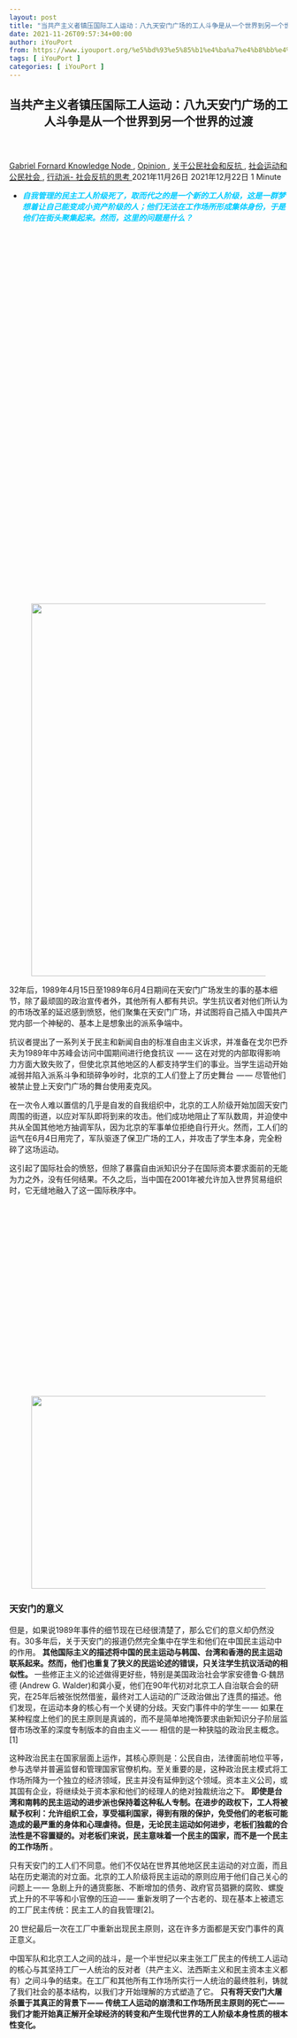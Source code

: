 ```yaml
---
layout: post
title: "当共产主义者镇压国际工人运动：八九天安门广场的工人斗争是从一个世界到另一个世界的过渡 - iYouPort"
date: 2021-11-26T09:57:34+00:00
author: iYouPort
from: https://www.iyouport.org/%e5%bd%93%e5%85%b1%e4%ba%a7%e4%b8%bb%e4%b9%89%e8%80%85%e9%95%87%e5%8e%8b%e5%9b%bd%e9%99%85%e5%b7%a5%e4%ba%ba%e8%bf%90%e5%8a%a8%ef%bc%9a%e5%85%ab%e4%b9%9d%e5%a4%a9%e5%ae%89%e9%97%a8%e5%b9%bf%e5%9c%ba/
tags: [ iYouPort ]
categories: [ iYouPort ]
---
```


<article class="post-17417 post type-post status-publish format-standard has-post-thumbnail hentry category-knowledge-node category-opinion category-45 category-32 category-33 tag-labor-movement tag-protest tag-resistance tag-tiananmen" id="post-17417">
 <header class="entry-header">
  <h1 class="entry-title">
   当共产主义者镇压国际工人运动：八九天安门广场的工人斗争是从一个世界到另一个世界的过渡
  </h1>
 </header>
 <div class="entry-meta">
  <span class="byline">
   <a href="https://www.iyouport.org/author/gabrielfornard/" rel="author" title="文章作者 Gabriel Fornard">
    Gabriel Fornard
   </a>
  </span>
  <span class="cat-links">
   <a href="https://www.iyouport.org/category/knowledge-node/" rel="category tag">
    Knowledge Node
   </a>
   ,
   <a href="https://www.iyouport.org/category/opinion/" rel="category tag">
    Opinion
   </a>
   ,
   <a href="https://www.iyouport.org/category/%e5%85%b3%e4%ba%8e%e5%85%ac%e6%b0%91%e7%a4%be%e4%bc%9a%e5%92%8c%e5%8f%8d%e6%8a%97/" rel="category tag">
    关于公民社会和反抗
   </a>
   ,
   <a href="https://www.iyouport.org/category/%e7%a4%be%e4%bc%9a%e8%bf%90%e5%8a%a8%e5%92%8c%e5%85%ac%e6%b0%91%e7%a4%be%e4%bc%9a/" rel="category tag">
    社会运动和公民社会
   </a>
   ,
   <a href="https://www.iyouport.org/category/%e8%a1%8c%e5%8a%a8%e6%b4%be-%e7%a4%be%e4%bc%9a%e5%8f%8d%e6%8a%97%e7%9a%84%e6%80%9d%e8%80%83/" rel="category tag">
    行动派- 社会反抗的思考
   </a>
  </span>
  <span class="published-on">
   <time class="entry-date published" datetime="2021-11-26T17:57:34+08:00">
    2021年11月26日
   </time>
   <time class="updated" datetime="2021-12-22T18:03:17+08:00">
    2021年12月22日
   </time>
  </span>
  <span class="word-count">
   1 Minute
  </span>
 </div>
 <div class="entry-content">
  <ul>
   <li>
    <span style="color: #00ccff;">
     <em>
      <strong>
       自我管理的民主工人阶级死了，取而代之的是一个新的工人阶级，这是一群梦想着让自己能变成小资产阶级的人；他们无法在工作场所形成集体身份，于是他们在街头聚集起来。然而，这里的问题是什么？
      </strong>
     </em>
    </span>
   </li>
  </ul>
  <div class="captioned-image-container">
   <figure>
    <a class="image-link image2 image2-673-728" href="https://i0.wp.com/cdn.substack.com/image/fetch/f_auto,q_auto:good,fl_progressive:steep/https%3A%2F%2Fbucketeer-e05bbc84-baa3-437e-9518-adb32be77984.s3.amazonaws.com%2Fpublic%2Fimages%2Ff8fe7663-536e-4864-af2b-66342abd14e5_1067x673.png?ssl=1" rel="nofollow noopener" target="_blank">
     <img alt="" class="sizing-default aligncenter jetpack-lazy-image" data-attrs='{"src":"https://bucketeer-e05bbc84-baa3-437e-9518-adb32be77984.s3.amazonaws.com/public/images/f8fe7663-536e-4864-af2b-66342abd14e5_1067x673.png","fullscreen":null,"height":673,"width":1067,"resizeWidth":null,"bytes":null,"alt":null,"title":null,"type":null,"href":null}' data-lazy-src="https://i0.wp.com/cdn.substack.com/image/fetch/w_1100,c_limit,f_auto,q_auto:good,fl_progressive:steep/https%3A%2F%2Fbucketeer-e05bbc84-baa3-437e-9518-adb32be77984.s3.amazonaws.com%2Fpublic%2Fimages%2Ff8fe7663-536e-4864-af2b-66342abd14e5_1067x673.png?resize=728%2C673&amp;is-pending-load=1#038;ssl=1" data-recalc-dims="1" height="673" src="https://i0.wp.com/cdn.substack.com/image/fetch/w_1100,c_limit,f_auto,q_auto:good,fl_progressive:steep/https%3A%2F%2Fbucketeer-e05bbc84-baa3-437e-9518-adb32be77984.s3.amazonaws.com%2Fpublic%2Fimages%2Ff8fe7663-536e-4864-af2b-66342abd14e5_1067x673.png?resize=728%2C673&amp;ssl=1" srcset="data:image/gif;base64,R0lGODlhAQABAIAAAAAAAP///yH5BAEAAAAALAAAAAABAAEAAAIBRAA7" width="728"/>
     <noscript>
      <img alt="" class="sizing-default aligncenter" data-attrs='{"src":"https://bucketeer-e05bbc84-baa3-437e-9518-adb32be77984.s3.amazonaws.com/public/images/f8fe7663-536e-4864-af2b-66342abd14e5_1067x673.png","fullscreen":null,"height":673,"width":1067,"resizeWidth":null,"bytes":null,"alt":null,"title":null,"type":null,"href":null}' data-recalc-dims="1" height="673" src="https://i0.wp.com/cdn.substack.com/image/fetch/w_1100,c_limit,f_auto,q_auto:good,fl_progressive:steep/https%3A%2F%2Fbucketeer-e05bbc84-baa3-437e-9518-adb32be77984.s3.amazonaws.com%2Fpublic%2Fimages%2Ff8fe7663-536e-4864-af2b-66342abd14e5_1067x673.png?resize=728%2C673&amp;ssl=1" width="728"/>
     </noscript>
    </a>
   </figure>
  </div>
  <p>
   32年后，1989年4月15日至1989年6月4日期间在天安门广场发生的事的基本细节，除了最顽固的政治宣传者外，其他所有人都有共识。学生抗议者对他们所认为的市场改革的延迟感到愤怒，他们聚集在天安门广场，并试图将自己插入中国共产党内部一个神秘的、基本上是想象出的派系争端中。
  </p>
  <p>
   抗议者提出了一系列关于民主和新闻自由的标准自由主义诉求，并准备在戈尔巴乔夫为1989年中苏峰会访问中国期间进行绝食抗议  — — 这在对党的内部取得影响力方面大致失败了，但使北京其他地区的人都支持学生们的事业。当学生运动开始减弱并陷入派系斗争和琐碎争吵时，北京的工人们登上了历史舞台  — — 尽管他们被禁止登上天安门广场的舞台使用麦克风。
  </p>
  <p>
   在一次令人难以置信的几乎是自发的自我组织中，北京的工人阶级开始加固天安门周围的街道，以应对军队即将到来的攻击。他们成功地阻止了军队数周，并迫使中共从全国其他地方抽调军队，因为北京的军事单位拒绝自行开火。然而，工人们的运气在6月4日用完了，军队驱逐了保卫广场的工人，并攻击了学生本身，完全粉碎了这场运动。
  </p>
  <p>
   这引起了国际社会的愤怒，但除了暴露自由派知识分子在国际资本要求面前的无能为力之外，没有任何结果。不久之后，当中国在2001年被允许加入世界贸易组织时，它无缝地融入了这一国际秩序中。
  </p>
  <div class="captioned-image-container">
   <figure>
    <a class="image-link image2 image2-348-728" href="https://i1.wp.com/cdn.substack.com/image/fetch/f_auto,q_auto:good,fl_progressive:steep/https%3A%2F%2Fbucketeer-e05bbc84-baa3-437e-9518-adb32be77984.s3.amazonaws.com%2Fpublic%2Fimages%2Fd95212d6-ca98-4949-83cb-8f1f178dfddb_1067x348.png?ssl=1" rel="nofollow noopener" target="_blank">
     <img alt="" class="sizing-default aligncenter jetpack-lazy-image" data-attrs='{"src":"https://bucketeer-e05bbc84-baa3-437e-9518-adb32be77984.s3.amazonaws.com/public/images/d95212d6-ca98-4949-83cb-8f1f178dfddb_1067x348.png","fullscreen":null,"height":348,"width":1067,"resizeWidth":null,"bytes":null,"alt":null,"title":null,"type":null,"href":null}' data-lazy-src="https://i2.wp.com/cdn.substack.com/image/fetch/w_1100,c_limit,f_auto,q_auto:good,fl_progressive:steep/https%3A%2F%2Fbucketeer-e05bbc84-baa3-437e-9518-adb32be77984.s3.amazonaws.com%2Fpublic%2Fimages%2Fd95212d6-ca98-4949-83cb-8f1f178dfddb_1067x348.png?resize=728%2C348&amp;is-pending-load=1#038;ssl=1" data-recalc-dims="1" height="348" src="https://i2.wp.com/cdn.substack.com/image/fetch/w_1100,c_limit,f_auto,q_auto:good,fl_progressive:steep/https%3A%2F%2Fbucketeer-e05bbc84-baa3-437e-9518-adb32be77984.s3.amazonaws.com%2Fpublic%2Fimages%2Fd95212d6-ca98-4949-83cb-8f1f178dfddb_1067x348.png?resize=728%2C348&amp;ssl=1" srcset="data:image/gif;base64,R0lGODlhAQABAIAAAAAAAP///yH5BAEAAAAALAAAAAABAAEAAAIBRAA7" width="728"/>
     <noscript>
      <img alt="" class="sizing-default aligncenter" data-attrs='{"src":"https://bucketeer-e05bbc84-baa3-437e-9518-adb32be77984.s3.amazonaws.com/public/images/d95212d6-ca98-4949-83cb-8f1f178dfddb_1067x348.png","fullscreen":null,"height":348,"width":1067,"resizeWidth":null,"bytes":null,"alt":null,"title":null,"type":null,"href":null}' data-recalc-dims="1" height="348" src="https://i2.wp.com/cdn.substack.com/image/fetch/w_1100,c_limit,f_auto,q_auto:good,fl_progressive:steep/https%3A%2F%2Fbucketeer-e05bbc84-baa3-437e-9518-adb32be77984.s3.amazonaws.com%2Fpublic%2Fimages%2Fd95212d6-ca98-4949-83cb-8f1f178dfddb_1067x348.png?resize=728%2C348&amp;ssl=1" width="728"/>
     </noscript>
    </a>
   </figure>
  </div>
  <h3>
   <strong>
    天安门的意义
   </strong>
  </h3>
  <p>
   但是，如果说1989年事件的细节现在已经很清楚了，那么它们的意义却仍然没有。30多年后，关于天安门的报道仍然完全集中在学生和他们在中国民主运动中的作用。
   <strong>
    其他国际主义的描述将中国的民主运动与韩国、台湾和香港的民主运动联系起来。然而，他们也重复了狭义的民运论述的错误，只关注学生抗议活动的相似性。
   </strong>
   一些修正主义的论述做得更好些，特别是美国政治社会学家安德鲁·G·魏昂德 (Andrew G. Walder)和龚小夏，他们在90年代初对北京工人自治联合会的研究，在25年后被张悦然借鉴，最终对工人运动的广泛政治做出了连贯的描述。他们发现，在运动本身的核心有一个关键的分歧。天安门事件中的学生 — — 如果在某种程度上他们的民主原则是真诚的，而不是简单地掩饰要求由新知识分子阶层监督市场改革的深度专制版本的自由主义 — — 相信的是一种狭隘的政治民主概念。[1]
  </p>
  <p>
   这种政治民主在国家层面上运作，其核心原则是：公民自由，法律面前地位平等，参与选举并普遍监督和管理国家官僚机构。至关重要的是，这种政治民主模式将工作场所降为一个独立的经济领域，民主并没有延伸到这个领域。资本主义公司，或其国有企业，将继续处于资本家和他们的经理人的绝对独裁统治之下。
   <strong>
    即使是台湾和南韩的民主运动的进步派也保持着这种私人专制。在进步的政权下，工人将被赋予权利：允许组织工会，享受福利国家，得到有限的保护，免受他们的老板可能造成的最严重的身体和心理虐待。但是，无论民主运动如何进步，老板们独裁的合法性是不容置疑的。对老板们来说，民主意味着一个民主的国家，而不是一个民主的工作场所
   </strong>
   。
  </p>
  <p>
   只有天安门的工人们不同意。他们不仅站在世界其他地区民主运动的对立面，而且站在历史潮流的对立面。北京的工人阶级将民主运动的原则应用于他们自己关心的问题上 — — 急剧上升的通货膨胀、不断增加的债务、政府官员猖獗的腐败、螺旋式上升的不平等和小官僚的压迫 — — 重新发明了一个古老的、现在基本上被遗忘的工厂民主传统：民主工人的自我管理[2]。
  </p>
  <p>
   20 世纪最后一次在工厂中重新出现民主原则，这在许多方面都是天安门事件的真正意义。
  </p>
  <p>
   中国军队和北京工人之间的战斗，是一个半世纪以来主张工厂民主的传统工人运动的核心与其坚持工厂一人统治的反对者（共产主义、法西斯主义和民主资本主义都有）之间斗争的结束。在工厂和其他所有工作场所实行一人统治的最终胜利，铸就了我们社会的基本结构，以我们才开始理解的方式塑造了它。
   <strong>
    只有将天安门大屠杀置于其真正的背景下 — — 传统工人运动的崩溃和工作场所民主原则的死亡 — — 我们才能开始真正解开全球经济的转变和产生现代世界的工人阶级本身性质的根本性变化。
   </strong>
  </p>
  <div class="captioned-image-container">
   <figure>
    <a class="image-link image2 image2-500-728" href="https://i1.wp.com/cdn.substack.com/image/fetch/f_auto,q_auto:good,fl_progressive:steep/https%3A%2F%2Fbucketeer-e05bbc84-baa3-437e-9518-adb32be77984.s3.amazonaws.com%2Fpublic%2Fimages%2F7bd9d484-e957-4bd7-af94-b3bb85a1a4be_800x500.jpeg?ssl=1" rel="nofollow noopener" target="_blank">
     <img alt="" class="sizing-default aligncenter jetpack-lazy-image" data-attrs='{"src":"https://bucketeer-e05bbc84-baa3-437e-9518-adb32be77984.s3.amazonaws.com/public/images/7bd9d484-e957-4bd7-af94-b3bb85a1a4be_800x500.jpeg","fullscreen":null,"height":500,"width":800,"resizeWidth":null,"bytes":null,"alt":null,"title":null,"type":null,"href":null}' data-lazy-src="https://i0.wp.com/cdn.substack.com/image/fetch/w_1100,c_limit,f_auto,q_auto:good,fl_progressive:steep/https%3A%2F%2Fbucketeer-e05bbc84-baa3-437e-9518-adb32be77984.s3.amazonaws.com%2Fpublic%2Fimages%2F7bd9d484-e957-4bd7-af94-b3bb85a1a4be_800x500.jpeg?resize=728%2C500&amp;is-pending-load=1#038;ssl=1" data-recalc-dims="1" height="500" src="https://i0.wp.com/cdn.substack.com/image/fetch/w_1100,c_limit,f_auto,q_auto:good,fl_progressive:steep/https%3A%2F%2Fbucketeer-e05bbc84-baa3-437e-9518-adb32be77984.s3.amazonaws.com%2Fpublic%2Fimages%2F7bd9d484-e957-4bd7-af94-b3bb85a1a4be_800x500.jpeg?resize=728%2C500&amp;ssl=1" srcset="data:image/gif;base64,R0lGODlhAQABAIAAAAAAAP///yH5BAEAAAAALAAAAAABAAEAAAIBRAA7" width="728"/>
     <noscript>
      <img alt="" class="sizing-default aligncenter" data-attrs='{"src":"https://bucketeer-e05bbc84-baa3-437e-9518-adb32be77984.s3.amazonaws.com/public/images/7bd9d484-e957-4bd7-af94-b3bb85a1a4be_800x500.jpeg","fullscreen":null,"height":500,"width":800,"resizeWidth":null,"bytes":null,"alt":null,"title":null,"type":null,"href":null}' data-recalc-dims="1" height="500" src="https://i0.wp.com/cdn.substack.com/image/fetch/w_1100,c_limit,f_auto,q_auto:good,fl_progressive:steep/https%3A%2F%2Fbucketeer-e05bbc84-baa3-437e-9518-adb32be77984.s3.amazonaws.com%2Fpublic%2Fimages%2F7bd9d484-e957-4bd7-af94-b3bb85a1a4be_800x500.jpeg?resize=728%2C500&amp;ssl=1" width="728"/>
     </noscript>
    </a>
   </figure>
  </div>
  <h3>
   <strong>
    工厂里的民主
   </strong>
  </h3>
  <p>
   在最早的时候，古典的工人运动是坚决的民主。在19世纪40年代，它为议会民主与欧洲的君主制进行斗争，最终在1848年席卷欧洲大陆的革命浪潮中达到高潮。在革命被击败的同时，自由主义者和社会主义者的联盟之间也开始出现裂痕，这些人在几个月前还曾在街头一起为民主的局限性这一熟悉的问题而斗争。
   <strong>
    在1848年的法国革命中，就像1989年的中国革命一样，自由主义的民主力量想把民主的范围缩小到政治领域，而工人则想把它扩大到对生产本身的控制问题
   </strong>
   。在工人运动内部出现了进一步的分裂，即 工人对生产资料的控制究竟意味着什么。对于最激进的派别来说，对生产资料的控制意味着工人将通过工人自由协会、直接民主工会（后来被称为工团主义的立场）或工人委员会直接控制生产过程。
  </p>
  <p>
   但更多的保守派开始迷恋国家的官僚技术。他们羡慕地看着19世纪60年代和70年代的工业化大国从事越来越精细的
   <a href="https://endnotes.org.uk/issues/4/en/endnotes-the-infrastructure-of-the-modern-world" rel="">
    规划计划
   </a>
   ：首先是道路、运河和铁路，然后是整个城市，以及由电线、煤气管道和管道系统组成的复杂网格，并开始相信，集中的国家规划  — — 而不是工人的民主协会  — — 可以带来长期追求的社会主义合作联邦。
  </p>
  <p>
   这些派别几乎包括了整个社会民主主义左翼：从爱德华·伯恩斯坦这样的修正主义者，他完全放弃了革命，支持从内部改革资本主义和国家，到卡尔·考茨基，这位强硬的正统马克思主义者将成为伯恩斯坦在争夺强大的德国左派控制权的斗争中的劲敌[3]。正如大卫·格雷伯所指出的，列宁对德国的邮政服务如此痴迷，以至于他在其著名的《国家与革命》一书中加入了这段关于未来社会主义国家的话，在1917年二月革命和十月革命之间写下的：
  </p>
  <p>
   <em>
    上世纪七十年代一位机智的德国社会民主党人称邮政服务是社会主义经济体系的一个例子。这是非常正确的。目前，邮政部门是按照国家资本主义垄断的方式组织的企业。帝国主义正逐渐把所有的托拉斯变成类似的组织 …… 按照邮政部门的方针组织整个国民经济，使技术人员、工头、簿记员以及所有官员的工资不高于 “工人的工资”，所有这些都在武装的无产阶级的控制和领导之下，这就是我们的直接目标。[4]
   </em>
  </p>
  <p>
   因此，列宁理想化的社会主义形式将是一个完全的国家官僚机构，负责规划整个经济，这种模式使他成为工人运动中寻求工厂民主的派别的最大敌人之一。
  </p>
  <div class="captioned-image-container">
   <figure>
    <a class="image-link image2 image2-492-728" href="https://i2.wp.com/cdn.substack.com/image/fetch/f_auto,q_auto:good,fl_progressive:steep/https%3A%2F%2Fbucketeer-e05bbc84-baa3-437e-9518-adb32be77984.s3.amazonaws.com%2Fpublic%2Fimages%2F7f166b5d-5268-4e72-a7f6-74d3bc107ad0_1024x492.jpeg?ssl=1" rel="nofollow noopener" target="_blank">
     <img alt="" class="sizing-default aligncenter jetpack-lazy-image" data-attrs='{"src":"https://bucketeer-e05bbc84-baa3-437e-9518-adb32be77984.s3.amazonaws.com/public/images/7f166b5d-5268-4e72-a7f6-74d3bc107ad0_1024x492.jpeg","fullscreen":null,"height":492,"width":1024,"resizeWidth":null,"bytes":null,"alt":null,"title":null,"type":null,"href":null}' data-lazy-src="https://i1.wp.com/cdn.substack.com/image/fetch/w_1100,c_limit,f_auto,q_auto:good,fl_progressive:steep/https%3A%2F%2Fbucketeer-e05bbc84-baa3-437e-9518-adb32be77984.s3.amazonaws.com%2Fpublic%2Fimages%2F7f166b5d-5268-4e72-a7f6-74d3bc107ad0_1024x492.jpeg?resize=728%2C492&amp;is-pending-load=1#038;ssl=1" data-recalc-dims="1" height="492" src="https://i1.wp.com/cdn.substack.com/image/fetch/w_1100,c_limit,f_auto,q_auto:good,fl_progressive:steep/https%3A%2F%2Fbucketeer-e05bbc84-baa3-437e-9518-adb32be77984.s3.amazonaws.com%2Fpublic%2Fimages%2F7f166b5d-5268-4e72-a7f6-74d3bc107ad0_1024x492.jpeg?resize=728%2C492&amp;ssl=1" srcset="data:image/gif;base64,R0lGODlhAQABAIAAAAAAAP///yH5BAEAAAAALAAAAAABAAEAAAIBRAA7" width="728"/>
     <noscript>
      <img alt="" class="sizing-default aligncenter" data-attrs='{"src":"https://bucketeer-e05bbc84-baa3-437e-9518-adb32be77984.s3.amazonaws.com/public/images/7f166b5d-5268-4e72-a7f6-74d3bc107ad0_1024x492.jpeg","fullscreen":null,"height":492,"width":1024,"resizeWidth":null,"bytes":null,"alt":null,"title":null,"type":null,"href":null}' data-recalc-dims="1" height="492" src="https://i1.wp.com/cdn.substack.com/image/fetch/w_1100,c_limit,f_auto,q_auto:good,fl_progressive:steep/https%3A%2F%2Fbucketeer-e05bbc84-baa3-437e-9518-adb32be77984.s3.amazonaws.com%2Fpublic%2Fimages%2F7f166b5d-5268-4e72-a7f6-74d3bc107ad0_1024x492.jpeg?resize=728%2C492&amp;ssl=1" width="728"/>
     </noscript>
    </a>
   </figure>
  </div>
  <p>
   工人运动中的官僚主义和民主之间的斗争反映了工人运动和资本主义国家之间的斗争。到19世纪80年代，工人运动已经在德国和意大利等国创造了名副其实的 “国中之国”。这些 “国家” 是庞大的工人机构网络，从 “免费学校、工人协会、友好协会、图书馆、[和]剧院” 到工会、合作组织、邻里协会、租户联盟、互助会以及由工人自己民主管理的政党，它们为工人及其家庭提供重要服务，并作为工人希望的新的社会主义社会的基础[5]。奥托·冯·俾斯麦担心这些民主的工人机构会受到欢迎，于是他建立了官僚的、由国家管理的图书馆、剧院和福利服务机构来取代它们，他对一位美国观察员说：“我的想法是贿赂工人阶级，或者我应该说，赢得他们，把国家看作是一个为他们而存在并关心他们福利的社会机构”。[6]
  </p>
  <p>
   <strong>
    随着时间的推移，各种社会主义运动把俾斯麦为阻止他们夺取政权而建立的福利国家与社会主义本身混为一谈，这导致他们复制了俾斯麦方案的官僚主义性质。
   </strong>
   但是，即使左派和右派的新的官僚主义对手巩固了他们在各自运动中的地位，作为工厂中的民主的老的社会主义概念的受欢迎程度仍在继续上升。更重要的是，参与自发起义的工人本能地开始形成民主机构，特别是工人委员会。其中最著名的是1905年和1917年俄国自发革命期间形成的工人委员会。这些委员会被称为苏维埃，最初是在1905年从临时罢工委员会中形成的，后来成为正式的、由各个工厂的代表组成的选举机构，他们致力于协调总罢工。[7]
  </p>
  <blockquote>
   <p>
    <em>
     民主工人运动最惨痛的失败来自于列宁和布尔什维克，而不是来自资本家或社会民主党人。
    </em>
   </p>
  </blockquote>
  <p>
   1905年的革命被沙皇镇压，但在1917年，随着另一场革命的开始，俄国工人阶级再次组成了工人委员会。这一次，委员会将直接控制生产，在各个工厂和行业之间进行协调，并作为工人反击新的革命政府的力量。俄国革命拉开了从意大利到阿根廷的工厂民主力量与新形成的、反民主的社会民主党人和资本家联盟之间的公开战争时期。1917年至1920年期间，德国、波兰、奥地利、乌克兰和爱尔兰都成立了工人委员会，巴西的工团主义工会也举行了起义。最终这些起义都被粉碎了。在意大利，工团主义者和意大利国家之间发生了一些最激烈的冲突
   <strong>
    ，
    <a href="https://www.marxists.org/archive/malatesta/1924/the-occupation-of-the-factories.html" rel="">
     工人对工厂的占领
    </a>
    不是被意大利政府驱逐的，而是被意大利社会主义政党和他们的工会 — — 劳工总联合会所瓦解。
   </strong>
  </p>
  <p>
   工人民主运动最惨痛的失败不是来自资本家或社会民主党人，而是来自列宁和布尔什维克，也就是工人委员会掌权的那个政党。
   <strong>
    列宁在掌权后几天就开始破坏苏维埃。在十月革命后仅几天，他发表的《工人管理法令草案》就明确指出，真正的权力和权威在于新的国家和布尔什维克主导的工会
   </strong>
   。[8] 面对工人委员会出人意料的大规模抵抗，这些法令在实施之前需要进行修改。但在公开宣布支持工人委员会的同时，列宁继续削弱他们的权力，直到1918年他在《苏维埃政府的近期任务》中终于承认了他对工厂民主的真正立场：
  </p>
  <p>
   <em>
    毫无疑问地服从单一的意志，对于以大规模机器工业为基础的劳动过程的成功是绝对必要的……今天，为了社会主义的利益，革命要求群众毫无疑问地服从劳动过程的领导者的单一意志。[10]
   </em>
  </p>
  <p>
   列宁比大多数人更坦率地说明了工厂中的一人统治会带来什么，但如果他说得更直接一点，其结果与任何其他政治制度中的一人统治没有什么区别。布尔什维克在工厂的统治与资本主义、社会民主主义甚至法西斯的统治没有什么不同。
   <strong>
    工厂民主运动现在面临着四个不共戴天的敌人，这四方愿意抛开意识形态上的分歧，以确保工人不会直接管理他们的工作场所 — — 随着20年代结束进入30年代，这一运动似乎已经完全消失了
   </strong>
   。
  </p>
  <ul>
   <li>
    <em>
     如果您错过了《
     <a href="https://iyouport.substack.com/p/e76" rel="">
      没有”革命的政府”这种东西：为什么你不能用国家废除阶级
     </a>
     》
    </em>
   </li>
  </ul>
  <div class="captioned-image-container">
   <figure>
    <p>
     <figure class="wp-caption aligncenter" style="width: 728px">
      <img alt="" class="sizing-default jetpack-lazy-image" data-attrs='{"src":"https://bucketeer-e05bbc84-baa3-437e-9518-adb32be77984.s3.amazonaws.com/public/images/b071abf2-cbbf-4e46-b784-e6312d6c84a2_1067x711.jpeg","fullscreen":null,"height":711,"width":1067,"resizeWidth":null,"bytes":null,"alt":null,"title":null,"type":null,"href":null}' data-lazy-src="https://i0.wp.com/cdn.substack.com/image/fetch/w_1100,c_limit,f_auto,q_auto:good,fl_progressive:steep/https%3A%2F%2Fbucketeer-e05bbc84-baa3-437e-9518-adb32be77984.s3.amazonaws.com%2Fpublic%2Fimages%2Fb071abf2-cbbf-4e46-b784-e6312d6c84a2_1067x711.jpeg?resize=728%2C711&amp;is-pending-load=1#038;ssl=1" data-recalc-dims="1" height="711" src="https://i0.wp.com/cdn.substack.com/image/fetch/w_1100,c_limit,f_auto,q_auto:good,fl_progressive:steep/https%3A%2F%2Fbucketeer-e05bbc84-baa3-437e-9518-adb32be77984.s3.amazonaws.com%2Fpublic%2Fimages%2Fb071abf2-cbbf-4e46-b784-e6312d6c84a2_1067x711.jpeg?resize=728%2C711&amp;ssl=1" srcset="data:image/gif;base64,R0lGODlhAQABAIAAAAAAAP///yH5BAEAAAAALAAAAAABAAEAAAIBRAA7" width="728"/>
      <noscript>
       <img alt="" class="sizing-default" data-attrs='{"src":"https://bucketeer-e05bbc84-baa3-437e-9518-adb32be77984.s3.amazonaws.com/public/images/b071abf2-cbbf-4e46-b784-e6312d6c84a2_1067x711.jpeg","fullscreen":null,"height":711,"width":1067,"resizeWidth":null,"bytes":null,"alt":null,"title":null,"type":null,"href":null}' data-recalc-dims="1" height="711" src="https://i0.wp.com/cdn.substack.com/image/fetch/w_1100,c_limit,f_auto,q_auto:good,fl_progressive:steep/https%3A%2F%2Fbucketeer-e05bbc84-baa3-437e-9518-adb32be77984.s3.amazonaws.com%2Fpublic%2Fimages%2Fb071abf2-cbbf-4e46-b784-e6312d6c84a2_1067x711.jpeg?resize=728%2C711&amp;ssl=1" width="728"/>
      </noscript>
      <figcaption class="wp-caption-text">
       An acampamento (camp) of the Landless Workers’ Movement, Santa Catarina, Brazil
      </figcaption>
     </figure>
    </p>
   </figure>
  </div>
  <h3>
   <strong>
    工人运动的本能
   </strong>
  </h3>
  <p>
   <strong>
    对列宁主义者来说不幸的是，不管他们杀死多少工人，工厂里对民主的要求根本不死。
   </strong>
   100多年来，大规模工厂系统的发展和支持它所需的后勤基础设施  — — 也许最重要的是煤矿和用来运输它们的铁路  — —
   <strong>
    产生了一个特别激进的工人阶级，他们把对工作场所的民主控制视为其解放的基本方面
   </strong>
   。在意识形态上，这表现为一套关于工人阶级和阶级社会性质的连锁信念，所有这些对于工人委员会的本能形成在革命危机时刻表现出来都是必要的。在第二次和第三次工业革命的快速技术扩张中，工人开始将自己视为新世界的创造者。这就产生了推动古典工人运动的第二个信念：新世界的生产者也应该是它的继承者。
   <strong>
    因此，工人运动的目标是控制生产本身，并为工人自身的共同利益而管理它。
   </strong>
  </p>
  <p>
   这两个信念本身并不是工人运动的民主派所独有的，它们广泛地包含了整个运动的意识形态 — — 从社会民主党的工会会员到列宁主义先锋党的知识分子领袖。[11] 民主派的独特之处在于它关注工厂生活的基本异化，关注被老板简化为对象的条件，而老板只是把工人当作行走的工具。对列宁主义者和社会民主党人来说，异化只是所有权或分配的产物。工人阶级的解放将在其生产能力中找到，而不是在其天生的人性和创造力中找到。但对工人运动的民主派来说，这解决不了任何问题。只要在工厂里作为一个人统治的对象这一根本性的堕落持续存在，所有权结构和健康福利的变化就相当于忽略了整个问题。这种退化只能通过把代理权和自主权交还给工人阶级来解决  — — 让工人阶级自己控制长期以来控制他们的生产过程。
  </p>
  <ul>
   <li>
    <em>
     如果您错过了《
     <a href="https://iyouport.substack.com/p/95f" rel="">
      一路的腥风血雨：劳工运动不为人知的故事
     </a>
     》
    </em>
   </li>
  </ul>
  <p>
   1936年，西班牙工人决定将问题掌握在自己手中，并在没有征兆的情况下集体夺取了对其工作场所的控制。
   <strong>
    西班牙革命，后来成为了此前或此后最大的和最广泛的工人民主自我管理的实验
   </strong>
   。从公用事业到面包店、医院到鞋厂，一切都在直接民主工会的控制之下，一旦他们的前老板被赶走，工人们就开始按照民主路线改造整个西班牙社会。他们将集体资源集中起来，为西班牙社会的整体利益进行民主化分配。在一个短暂的时刻，民主自我管理的胜利试验兑现了它的承诺：产量大幅增加，社会服务得到扩大，西班牙工人甚至自行组织了一个全民医疗系统，将服务范围大幅扩大到以前无法获得照护的农村地区。 [12] 但这场革命是在西班牙残酷的内战中开始的，
   <strong>
    在反法西斯联盟的幌子下，自由主义、社会主义和斯大林主义势力以暴力手段消灭了任何民主自我管理的尝试
   </strong>
   ，并将工厂归还给他们的经理，然后在战争中输给了弗朗西斯科·佛朗哥的法西斯军队。
  </p>
  <p>
   革命工人没有被亲管理阶层的大屠杀造成的越来越多的伤亡所吓倒，1956年在匈牙利以及1968年在法国、意大利和捷克斯洛伐克的工厂里再次成立了民主委员会和群众大会。令资本家和共产党人失望的是，这些起义所提供的对异化的民主解决方案的发展和实施在很大程度上是本能的，它往往出现在没有建立工人运动及其政治教育工作的地方。
  </p>
  <p>
   这种运动的典型是阿尔及利亚的革命进程。阿尔及利亚工人所接受的有限的政治教育是来自于民族主义的、先锋主义的民族解放阵线（FLN），该阵线曾进行过反对法国殖民者的战争。民族解放阵线的意识形态强调国家在发展中的决定性作用。然而，阿尔及利亚第一任总统艾哈迈德·本·贝拉在上台后发现，经济结构的问题已经为他找到了答案。生产将由民主的工人委员会管理，这些委员会建立在阿尔及利亚工人在独立后大规模逃离该国的法国定居者所夺取的财产上，这些财产无人居住。本·贝拉的政府从列宁的书中抽出一页，公开支持工人委员会，同时在私下里破坏它们，但两年后的军事政变使整个争端变得无关紧要，军事政变彻底解散了委员会，并在工厂里重新实行一人统治。
  </p>
  <div class="captioned-image-container">
   <figure>
    <a class="image-link image2 image2-623-728" href="https://i0.wp.com/cdn.substack.com/image/fetch/f_auto,q_auto:good,fl_progressive:steep/https%3A%2F%2Fbucketeer-e05bbc84-baa3-437e-9518-adb32be77984.s3.amazonaws.com%2Fpublic%2Fimages%2F60ac2273-8b7d-42b9-bf06-3d21fa29fd4e_1067x623.jpeg?ssl=1" rel="nofollow noopener" target="_blank">
     <img alt="" class="sizing-default aligncenter jetpack-lazy-image" data-attrs='{"src":"https://bucketeer-e05bbc84-baa3-437e-9518-adb32be77984.s3.amazonaws.com/public/images/60ac2273-8b7d-42b9-bf06-3d21fa29fd4e_1067x623.jpeg","fullscreen":null,"height":623,"width":1067,"resizeWidth":null,"bytes":null,"alt":null,"title":null,"type":null,"href":null}' data-lazy-src="https://i2.wp.com/cdn.substack.com/image/fetch/w_1100,c_limit,f_auto,q_auto:good,fl_progressive:steep/https%3A%2F%2Fbucketeer-e05bbc84-baa3-437e-9518-adb32be77984.s3.amazonaws.com%2Fpublic%2Fimages%2F60ac2273-8b7d-42b9-bf06-3d21fa29fd4e_1067x623.jpeg?resize=728%2C623&amp;is-pending-load=1#038;ssl=1" data-recalc-dims="1" height="623" src="https://i2.wp.com/cdn.substack.com/image/fetch/w_1100,c_limit,f_auto,q_auto:good,fl_progressive:steep/https%3A%2F%2Fbucketeer-e05bbc84-baa3-437e-9518-adb32be77984.s3.amazonaws.com%2Fpublic%2Fimages%2F60ac2273-8b7d-42b9-bf06-3d21fa29fd4e_1067x623.jpeg?resize=728%2C623&amp;ssl=1" srcset="data:image/gif;base64,R0lGODlhAQABAIAAAAAAAP///yH5BAEAAAAALAAAAAABAAEAAAIBRAA7" width="728"/>
     <noscript>
      <img alt="" class="sizing-default aligncenter" data-attrs='{"src":"https://bucketeer-e05bbc84-baa3-437e-9518-adb32be77984.s3.amazonaws.com/public/images/60ac2273-8b7d-42b9-bf06-3d21fa29fd4e_1067x623.jpeg","fullscreen":null,"height":623,"width":1067,"resizeWidth":null,"bytes":null,"alt":null,"title":null,"type":null,"href":null}' data-recalc-dims="1" height="623" src="https://i2.wp.com/cdn.substack.com/image/fetch/w_1100,c_limit,f_auto,q_auto:good,fl_progressive:steep/https%3A%2F%2Fbucketeer-e05bbc84-baa3-437e-9518-adb32be77984.s3.amazonaws.com%2Fpublic%2Fimages%2F60ac2273-8b7d-42b9-bf06-3d21fa29fd4e_1067x623.jpeg?resize=728%2C623&amp;ssl=1" width="728"/>
     </noscript>
    </a>
   </figure>
  </div>
  <h3>
   <strong>
    通往天安门的路
   </strong>
  </h3>
  <p>
   面对纯粹的军事镇压，这些起义持续不断，
   <strong>
    导致资本主义管理精英们寻找方法，关于如何在不放弃权力的情况下，拆除产生民主起义的系统性结构
   </strong>
   。只有当工厂作为一个接触点  — — 一种既剥削工人又促进互动，使工人能够找到并产生集体意义和相互认同的黑暗广场 — — 发挥作用时，工厂对民主的本能拥抱才是可能的[13] 。
   <strong>
    因此，反对民主化自我管理的基本主旨是攻击车间这个作为集体身份形成的场所、和作为可以被视为任何方式的解放空间。这采取了多种形式：最有名的是去工业化本身，以及将工厂从城市中心迁移到郊区 — — 在那里，工人可以变成房主，并通过廉价信贷和他们的新房 “也将作为资产” 的承诺来收买。
   </strong>
  </p>
  <p>
   <strong>
    随着资本家阶级将剩余的工会养老金注入股票市场，“金融民主化” 取代了工厂的民主化，从而将剩下的有组织的劳工与股票市场绑定在一起。公司开始把工作场所变成一个巨大的宣传机构，充满了大规模的意识形态节目，旨在促进对公司本身
    <em>
     而不是
    </em>
    整个工人阶级的认同。
   </strong>
  </p>
  <p>
   最糟糕的是，资本的流动性和工人的不流动性，加上新的物流网络和集装箱运输的技术进步，意味着如果工人开始占上风，资本家可以简单地转移到其他地方。
   <strong>
    随着工业工人阶级的总规模收缩，这种动态增加了，将大量人口从传统劳动力中完全剥离出来。这些发展最终摧毁了传统工人运动。但为了使反民主的反革命取得成功，它就需要获得大量可剥削的劳动力供应。资本家阶级在中国找到了这个答案。
   </strong>
  </p>
  <ul>
   <li>
    <em>
     如果您错过了《
     <a href="https://iyouport.substack.com/p/9e6" rel="">
      茶杯里的风暴：殖民贸易及印度和中国的资本主义起源
     </a>
     》
    </em>
   </li>
  </ul>
  <div class="captioned-image-container">
   <figure>
    <a class="image-link image2 image2-716-728" href="https://i1.wp.com/cdn.substack.com/image/fetch/f_auto,q_auto:good,fl_progressive:steep/https%3A%2F%2Fbucketeer-e05bbc84-baa3-437e-9518-adb32be77984.s3.amazonaws.com%2Fpublic%2Fimages%2F88def33b-ab19-4be3-88d8-77590d6f2e97_1067x716.png?ssl=1" rel="nofollow noopener" target="_blank">
     <img alt="" class="sizing-default aligncenter jetpack-lazy-image" data-attrs='{"src":"https://bucketeer-e05bbc84-baa3-437e-9518-adb32be77984.s3.amazonaws.com/public/images/88def33b-ab19-4be3-88d8-77590d6f2e97_1067x716.png","fullscreen":null,"height":716,"width":1067,"resizeWidth":null,"bytes":null,"alt":null,"title":null,"type":null,"href":null}' data-lazy-src="https://i1.wp.com/cdn.substack.com/image/fetch/w_1100,c_limit,f_auto,q_auto:good,fl_progressive:steep/https%3A%2F%2Fbucketeer-e05bbc84-baa3-437e-9518-adb32be77984.s3.amazonaws.com%2Fpublic%2Fimages%2F88def33b-ab19-4be3-88d8-77590d6f2e97_1067x716.png?resize=728%2C716&amp;is-pending-load=1#038;ssl=1" data-recalc-dims="1" height="716" src="https://i1.wp.com/cdn.substack.com/image/fetch/w_1100,c_limit,f_auto,q_auto:good,fl_progressive:steep/https%3A%2F%2Fbucketeer-e05bbc84-baa3-437e-9518-adb32be77984.s3.amazonaws.com%2Fpublic%2Fimages%2F88def33b-ab19-4be3-88d8-77590d6f2e97_1067x716.png?resize=728%2C716&amp;ssl=1" srcset="data:image/gif;base64,R0lGODlhAQABAIAAAAAAAP///yH5BAEAAAAALAAAAAABAAEAAAIBRAA7" width="728"/>
     <noscript>
      <img alt="" class="sizing-default aligncenter" data-attrs='{"src":"https://bucketeer-e05bbc84-baa3-437e-9518-adb32be77984.s3.amazonaws.com/public/images/88def33b-ab19-4be3-88d8-77590d6f2e97_1067x716.png","fullscreen":null,"height":716,"width":1067,"resizeWidth":null,"bytes":null,"alt":null,"title":null,"type":null,"href":null}' data-recalc-dims="1" height="716" src="https://i1.wp.com/cdn.substack.com/image/fetch/w_1100,c_limit,f_auto,q_auto:good,fl_progressive:steep/https%3A%2F%2Fbucketeer-e05bbc84-baa3-437e-9518-adb32be77984.s3.amazonaws.com%2Fpublic%2Fimages%2F88def33b-ab19-4be3-88d8-77590d6f2e97_1067x716.png?resize=728%2C716&amp;ssl=1" width="728"/>
     </noscript>
    </a>
   </figure>
  </div>
  <p>
   从1949年共产党在中国内战中取得胜利到80年代的市场改革，中国工厂的制度在某些方面与美国或苏联的制度不同。由于没有解雇工人的能力，也没有计件工资制度，在没有获得工人同意的情况下，要强迫工人付出劳动是非常困难的，这是由群众性的思想工作 — — 一种家长式的、半民主的制度来决定工作小组的负责人，虽然由党操纵，但确保管理人员至少在某种程度上是受欢迎的，并听取工人自己对生产结构的建议来实现[14]。虽然这个过程是严格管理的，但工人有能力批评管理他们的干部，并将工作单位制度对社会和家庭生活的束缚纳入工厂制度。这导致了中国城市工人对异化的体验与他们同时代的法国人或阿尔及利亚人不同。
  </p>
  <p>
   在1949–1980年代的阶级制度下，中国城市工人阶级在许多方面也是一个特权阶级。拥有城市户口的工人可以获得工作保障、保险和福利服务，而拥有农村户口的工人则不能享受同样的福利[15]。这些福利的资金来自农村的大量谷物种植，而那里的居民几乎看不到他们劳动成果的好处[16]。这些因素与毛主义的结构性意识形态特征相结合，导致了对个人而非体制的关注。这意味着，
   <strong>
    尽管大胆地宣称要打击官僚主义，但这一时期的起义最终只是用另一个管理者去取代上一个管理者
   </strong>
   。在文化大革命期间，以巴黎公社为基础的选举是一种流行的要求 — — 特别是在上海和湖南的一月初的风暴中，但几乎没有人写过关于它们的文章，似乎不知道它们意味着什么。
  </p>
  <ul>
   <li>
    《
    <a href="https://iyouport.substack.com/p/4c8" rel="">
     在中国：意识形态的爆炸点
    </a>
    》
   </li>
  </ul>
  <p>
   文化大革命对中国民主自我管理运动最重要的影响是，中国工人阶级中最激进的派别被解放军管理的白色恐怖消灭了，在动乱中进行了大部分的杀戮。
   <strong>
    在110–160万死者中，至少有三分之二的人是被各种保守的当局所杀害的[17]。在他们之后，政治走向了知识分子驱动的自由派政治，广泛地完全忽视了工人阶级，因为邓小平释放了独生子女政策，这是一个令人难以置信的严厉的举措，并最终成功地重建了国家对家庭的父权控制，甚至剥夺了数亿妇女从文化大革命中抓到的有限的自主权。但是，市场化的开始，社会主义福利国家的逐渐瓦解，以及一波通货膨胀产生了一系列的经济变化，使中国社会变成了一个火药桶。
   </strong>
  </p>
  <div class="captioned-image-container">
   <figure>
    <a class="image-link image2 image2-971-728" href="https://i2.wp.com/cdn.substack.com/image/fetch/f_auto,q_auto:good,fl_progressive:steep/https%3A%2F%2Fbucketeer-e05bbc84-baa3-437e-9518-adb32be77984.s3.amazonaws.com%2Fpublic%2Fimages%2F11ca13bf-da6b-4f1a-a171-10f29929db54_2120x1414.jpeg?ssl=1" rel="nofollow noopener" target="_blank">
     <img alt="" class="sizing-default aligncenter jetpack-lazy-image" data-attrs='{"src":"https://bucketeer-e05bbc84-baa3-437e-9518-adb32be77984.s3.amazonaws.com/public/images/11ca13bf-da6b-4f1a-a171-10f29929db54_2120x1414.jpeg","fullscreen":null,"height":971,"width":1456,"resizeWidth":null,"bytes":null,"alt":null,"title":null,"type":null,"href":null}' data-lazy-src="https://i2.wp.com/cdn.substack.com/image/fetch/w_1100,c_limit,f_auto,q_auto:good,fl_progressive:steep/https%3A%2F%2Fbucketeer-e05bbc84-baa3-437e-9518-adb32be77984.s3.amazonaws.com%2Fpublic%2Fimages%2F11ca13bf-da6b-4f1a-a171-10f29929db54_2120x1414.jpeg?resize=728%2C971&amp;is-pending-load=1#038;ssl=1" data-recalc-dims="1" height="971" src="https://i2.wp.com/cdn.substack.com/image/fetch/w_1100,c_limit,f_auto,q_auto:good,fl_progressive:steep/https%3A%2F%2Fbucketeer-e05bbc84-baa3-437e-9518-adb32be77984.s3.amazonaws.com%2Fpublic%2Fimages%2F11ca13bf-da6b-4f1a-a171-10f29929db54_2120x1414.jpeg?resize=728%2C971&amp;ssl=1" srcset="data:image/gif;base64,R0lGODlhAQABAIAAAAAAAP///yH5BAEAAAAALAAAAAABAAEAAAIBRAA7" width="728"/>
     <noscript>
      <img alt="" class="sizing-default aligncenter" data-attrs='{"src":"https://bucketeer-e05bbc84-baa3-437e-9518-adb32be77984.s3.amazonaws.com/public/images/11ca13bf-da6b-4f1a-a171-10f29929db54_2120x1414.jpeg","fullscreen":null,"height":971,"width":1456,"resizeWidth":null,"bytes":null,"alt":null,"title":null,"type":null,"href":null}' data-recalc-dims="1" height="971" src="https://i2.wp.com/cdn.substack.com/image/fetch/w_1100,c_limit,f_auto,q_auto:good,fl_progressive:steep/https%3A%2F%2Fbucketeer-e05bbc84-baa3-437e-9518-adb32be77984.s3.amazonaws.com%2Fpublic%2Fimages%2F11ca13bf-da6b-4f1a-a171-10f29929db54_2120x1414.jpeg?resize=728%2C971&amp;ssl=1" width="728"/>
     </noscript>
    </a>
   </figure>
  </div>
  <h3>
   <strong>
    工人运动的死亡
   </strong>
  </h3>
  <p>
   到 1989 年， 传统工人运动已走到最后。由于无法引发自己的起义，它抓住了一系列其他社会和政治运动，尤其是中国的民主运动[18]。然而，民主自我管理原则的发展及其对工厂中一人统治的批判对民主运动来说是完全陌生的，这意味着中国工人的发展是他们将民主原则应用于自身情况的自发产物。这就导致了以前的工人运动所不熟悉的表述。魏昂德采访的一位工人对工厂里的民主是这样说的：
  </p>
  <p>
   <em>
    为什么很多工人都同意民主和自由？…… 在研讨会上，是工人说的算，还是领导说的算？我们后来谈到了这个问题。
    <strong>
     在工厂里，厂长是一个独裁者；一个人说什么就做什么。如果你通过工厂来看国家，情况也差不多：一个人的统治……我们的目标不是很高；我们只是希望工人有自己的独立组织
    </strong>
    …… 而在工作单位，是个人统治。例如，如果我想换工作，公交公司的工头不会让我去。我应该在5点回家，但他让我加班两小时，如果我不加班，他就扣我的奖金。这就是独裁。一个工厂应该有一个制度。如果一个工人想换工作，他们应该有一个系统的规则来决定如何做。而且，这些规则应该由大家共同决定，之后，任何违反规则的人都将按照规则受到惩罚。这就是依法而治。现在我们没有这样的法律制度[19]。
   </em>
  </p>
  <p>
   <strong>
    这是对工厂中一人统治的经典批判的一种极其保守的框架，以法治的主流政治言辞来表达。但是，任何试图实际实施一种制度，让工人通过一个独立的组织民主地控制他们在哪些工厂工作，工作多长时间，以及他们的奖金率是多少，都只能以工人的民主自我管理结束。
   </strong>
   正如魏昂德和张悦然所指出的，北京工人自治联合会的工人一律没有受过教育，与各种自由派知识界没有任何联系。这是中国历史上最纯粹的工人运动，而这个工人阶级的最后一次本能是要求工厂的民主。这个要求，在所有其他要求中，在政治上是不可接受的。
   <strong>
    当军队向北京进发时，被消灭的是
    <em>
     中国
    </em>
    工人阶级。即使是对工厂民主要求的记忆也会从中国共产党和民主运动的记录中抹去，从而确保事件的意义不复存在。
   </strong>
  </p>
  <p>
   那么，当年的天安门事件究竟是什么？在某种意义上，它是两个不同的中国工人阶级之间的过渡点。抗议活动是旧工业工人阶级政治动员的高潮，他们在天安门周围的街道上对传统工人运动发动了最后的攻击。
   <strong>
    而他们的失败结束了老工人阶级作为政治力量的地位，他们在90年代的经济结构调整中被彻底消灭了。取而代之的是一个新的工人阶级，他们来自旧社会主义制度下的农村和半城市的底层，被拖进城市，充实到2.77亿农民工的队伍中，这些人今天构成了中国工人阶级的骨干力量。
   </strong>
   [20]
  </p>
  <p>
   <strong>
    这个新的工人阶级 — — 拥有农村户口，没有办法进入剩余的国有工厂系统 — — 将没有以前的工人阶级的好处[21]。以前的工人阶级至少可以提出一个民主形式的工厂，通过它可以改善生活，而这个新的工人阶级的最大愿望是完全离开工厂，自己成为一个企业主。在这个意义上，这一群体认为自己是一个暂时窘迫的小资产阶级。这种意识形态上的自我概念不利于传统工人运动的形成，事实上，新的中国工人阶级在很大程度上未能在工作场所找到一个集体身份。他们的情况并不独特。传统工人运动的死亡，在各地都可以看到，面对拒绝在工厂中凝聚自己的工人阶级，民主自我管理的要求已经崩溃。在这个意义上，中国只是晚了一步。
   </strong>
  </p>
  <p>
   然而，事实是，在我一生中的大部分时间里，全球经济体系都在危机与危机之间徘徊，甚至在工厂不再作为形成身份认同的场所时，也引发了越来越多的革命。
  </p>
  <p>
   如果一个集体身份不能在工厂里形成，那么它就会在街头形成。由于缺乏一个积极的身份来凝聚自己，工人们只能在大规模的基础上动员起来，直接反对一种在跨部门基础上威胁到他们的力量。
   <strong>
    国家凭借其提高基本商品价格和削减福利的能力，成为唯一可用的敌人，与警察的不断斗争成为形成新的集体认同的唯一基础。
   </strong>
  </p>
  <p>
   因此，当代的起义采取了大规模的街头运动和几乎持续的与国家对抗的形式。工厂占领被广场占领所取代，而随着广场被发现是站不住脚的，它们也被与警察进行的街头斗争所取代。
   <strong>
    但这使新的革命者陷入了一个危险的困境。如果没有传统的工人运动对工作场所的控制所提供的对抗国家的杠杆，他们就没有能力推翻一个坚定地致力于战斗的政府。
   </strong>
  </p>
  <p>
   在过去的三年里，秘鲁、印度、法国、香港和苏丹的大规模总罢工，正如埃里科·马拉泰斯塔在20世纪20年代初所预言的那样，在没有伴随工厂占领的情况下，很容易被打败[22]。
  </p>
  <p>
   但是，
   <strong>
    在目前的劳动条件下，产生另一波工厂占领的可能性极小，任何试图将民主重新引入经济领域的政治运动的出路都不明确。也许这就是天安门的最大遗产。在天安门广场外集会的工人们已经放弃了他们的工厂。尽管他们说的是旧式工人运动的语言，但他们像我们一样站立和斗争：在街头。他们是工人运动世界和我们今天生活的世界之间的桥梁，因此他们面临着我们所面临的同样的革命危机：
    <a href="https://www.jacobinmag.com/2019/09/protests-west-papua-indonesia-surabaya-attack" rel="">
     巴布亚
    </a>
    和
    <a href="https://spectrejournal.com/reflections-on-the-third-intifada/" rel="">
     巴勒斯坦
    </a>
    的危机，
    <a href="https://www.amwenglish.com/articles/a-month-of-incendiary-revolt-in-colombia/" rel="">
     哥伦比亚
    </a>
    和
    <a href="https://libcom.org/blog/workers-strikes-iran-new-wave-struggle-20082020" rel="">
     伊朗
    </a>
    的危机，
    <a href="https://spectrejournal.com/keep-the-streets-coup-crisis-and-capitalism-in-myanmar/" rel="">
     缅甸
    </a>
    和
    <a href="https://crimethinc.com/2019/09/20/three-months-of-insurrection-an-anarchist-collective-in-hong-kong-appraises-the-achievements-and-limits-of-the-revolt" rel="">
     香港
    </a>
    的危机，胜利就在地平线之外，但还无法把握。
   </strong>
  </p>
  <p>
   我猜想，天安门的工人们现在还没有答案可以给我们。但是，期望从已离去的人们那里得到答案，对那些过去和现在为解放而牺牲的人来说，要求太高了。我们现在能做的就是找到我们自己的路，并将死者的名字挂在嘴边，去建立那个他们为之奋斗的世界。⚪️
  </p>
  <p>
   <strong>
    Footnotes
   </strong>
  </p>
  <ol>
   <li>
    “Tiananmen Square and the March into the Institutions.”
    <em>
     Chuang
    </em>
    Volume 2. June 3, 2019,
    <a href="https://chuangcn.org/2019/06/tiananmen-square-the-march-into-the-institutions/" rel="">
     https://chuangcn.org/2019/06/tiananmen-square-the-march-into-the-institutions/
    </a>
   </li>
   <li>
    Gong Xiaoxia and Andrew G. Walder. 1993. “Workers in the Tiananmen Protests: The Politics of the Beijing Workers’ Autonomous Federation.” The China Journal.
    <a href="http://www.tsquare.tv/links/Walder.html" rel="">
     http://www.tsquare.tv/links/Walder.html
    </a>
   </li>
   <li>
    Endnotes 4, 110.
   </li>
   <li>
    David Graeber,
    <em>
     The Utopia of Rules: On Technology, Stupidity, and the Secret Joys of Bureaucracy
    </em>
    . Melville House, 2015.
   </li>
   <li>
    Graeber,
    <em>
     The Utopia of Rules
    </em>
    , 87.
   </li>
   <li>
    Graeber,
    <em>
     The Utopia of Rules
    </em>
    , 87.
   </li>
   <li>
    Oskar Anweiler,
    <em>
     The Soviets: The Russian Workers, Peasants, and Soldiers Councils, 1905–1921
    </em>
    . Pantheon Books, 1975.
   </li>
   <li>
    Maurice Brinton,
    <em>
     The Bolsheviks and Workers’ Control 1917–1921: The State and Counter-Revolution
    </em>
    . 69. 1970.
   </li>
   <li>
    Brinton,
    <em>
     The Bolsheviks and Workers’ Control
    </em>
    , 70–72.
   </li>
   <li>
    Brinton,
    <em>
     The Bolsheviks and Workers’ Control
    </em>
    , 130.
   </li>
   <li>
    Endnotes 4, 97–98.
   </li>
   <li>
    Sam Dolgoff,
    <em>
     The Anarchist Collectives: Workers’ Self-Management in the Spanish Revolution, 1936–1939
    </em>
    . 102. Black Rose Books, 1973.
   </li>
   <li>
    The author thanks Vicky Osterweil for this observation. (Author’s personal correspondence.)
   </li>
   <li>
    Joel Andreas,
    <em>
     Disenfranchised: The Rise and Fall of Industrial Citizenship in China
    </em>
    . 64. Oxford University Press, 2019.
   </li>
   <li>
    <em>
     Hukou
    </em>
    is the household registration system used in China.
   </li>
   <li>
    “Sorghum and Steel: Development”
    <em>
     Chuang
    </em>
    Issue 1. 68.
    <a href="https://chuangcn.org/journal/one/sorghum-and-steel/2-development/" rel="">
     https://chuangcn.org/journal/one/sorghum-and-steel/2-development/
    </a>
   </li>
   <li>
    Walder, Andrew G. “Rebellion and Repression in China, 1966–1971.” Social Science History Vol. 38, №3–4. 531–533.
    <a href="https://www.jstor.org/stable/90017046?seq=1" rel="">
     https://www.jstor.org/stable/90017046?seq=1
    </a>
   </li>
   <li>
    The world witnessed a brief resurgence of the classical workers’ resistance in the broad conglomeration of movements that comprised the resistance to the IMF in Chile in 2001. There, the relative ideological continuity between the new left and the remains of the classical workers’ movement meant that autonomist Marxist activists could move seamlessly between factory occupation and square occupation, though the forces of globalization had by then already gained too much ground post-Tiananmen.
   </li>
   <li>
    Gong and Walder, “Workers in the Tiananmen Protests,” 1993.
   </li>
   <li>
    “Red Dust: Sinosphere.”
    <em>
     Chuang
    </em>
    Volume 2. 401.
    <a href="https://chuangcn.org/journal/two/red-dust/sinosphere/" rel="">
     https://chuangcn.org/journal/two/red-dust/sinosphere/
    </a>
   </li>
   <li>
    “Red Dust: Sinosphere.”
    <em>
     Chuang
    </em>
    Volume 2. 413.
    <a href="https://chuangcn.org/journal/two/red-dust/sinosphere/" rel="">
     https://chuangcn.org/journal/two/red-dust/sinosphere/
    </a>
   </li>
   <li>
    Carloff, Andy. (1923). “The Occupation of the Factories.”
    <em>
     Life and Ideas: The Anarchist Writings of Errico Malatesta
    </em>
    . PM Press.
   </li>
  </ol>
  <p>
   <a href="https://lausan.hk/2021/communists-crushed-international-workers-movement/?utm_source=rss&amp;utm_medium=rss&amp;utm_campaign=communists-crushed-international-workers-movement#easy-footnote-bottom-1-14506" rel="">
    When communists crushed the international workers’ movement
   </a>
  </p>
  <div id="atatags-1611829871-61c32bd104e2c">
  </div>
  <div class="sharedaddy sd-sharing-enabled">
   <div class="robots-nocontent sd-block sd-social sd-social-icon sd-sharing">
    <h3 class="sd-title">
     共享此文章：
    </h3>
    <div class="sd-content">
     <ul>
      <li class="share-twitter">
       <a class="share-twitter sd-button share-icon no-text" data-shared="sharing-twitter-17417" href="https://www.iyouport.org/%e5%bd%93%e5%85%b1%e4%ba%a7%e4%b8%bb%e4%b9%89%e8%80%85%e9%95%87%e5%8e%8b%e5%9b%bd%e9%99%85%e5%b7%a5%e4%ba%ba%e8%bf%90%e5%8a%a8%ef%bc%9a%e5%85%ab%e4%b9%9d%e5%a4%a9%e5%ae%89%e9%97%a8%e5%b9%bf%e5%9c%ba/?share=twitter" rel="nofollow noopener noreferrer" target="_blank" title="点击分享到Twitter">
        <span>
        </span>
        <span class="sharing-screen-reader-text">
         点击分享到Twitter（在新窗口中打开）
        </span>
       </a>
      </li>
      <li class="share-facebook">
       <a class="share-facebook sd-button share-icon no-text" data-shared="sharing-facebook-17417" href="https://www.iyouport.org/%e5%bd%93%e5%85%b1%e4%ba%a7%e4%b8%bb%e4%b9%89%e8%80%85%e9%95%87%e5%8e%8b%e5%9b%bd%e9%99%85%e5%b7%a5%e4%ba%ba%e8%bf%90%e5%8a%a8%ef%bc%9a%e5%85%ab%e4%b9%9d%e5%a4%a9%e5%ae%89%e9%97%a8%e5%b9%bf%e5%9c%ba/?share=facebook" rel="nofollow noopener noreferrer" target="_blank" title="点击分享到 Facebook ">
        <span>
        </span>
        <span class="sharing-screen-reader-text">
         点击分享到 Facebook （在新窗口中打开）
        </span>
       </a>
      </li>
      <li class="share-end">
      </li>
     </ul>
    </div>
   </div>
  </div>
  <div class="sharedaddy sd-block sd-like jetpack-likes-widget-wrapper jetpack-likes-widget-unloaded" data-name="like-post-frame-161182987-17417-61c32bd1055e2" data-src="https://widgets.wp.com/likes/#blog_id=161182987&amp;post_id=17417&amp;origin=www.iyouport.org&amp;obj_id=161182987-17417-61c32bd1055e2" data-title="点赞或转载" id="like-post-wrapper-161182987-17417-61c32bd1055e2">
   <h3 class="sd-title">
    赞过：
   </h3>
   <div class="likes-widget-placeholder post-likes-widget-placeholder" style="height: 55px;">
    <span class="button">
     <span>
      赞
     </span>
    </span>
    <span class="loading">
     正在加载……
    </span>
   </div>
   <span class="sd-text-color">
   </span>
   <a class="sd-link-color">
   </a>
  </div>
  <div class="jp-relatedposts" id="jp-relatedposts">
   <h3 class="jp-relatedposts-headline">
    <em>
     相关
    </em>
   </h3>
  </div>
 </div>
 <div class="entry-footer">
  <ul class="post-tags light-text">
   <li>
    Tagged
   </li>
   <li>
    <a href="https://www.iyouport.org/tag/labor-movement/" rel="tag">
     labor movement
    </a>
   </li>
   <li>
    <a href="https://www.iyouport.org/tag/protest/" rel="tag">
     protest
    </a>
   </li>
   <li>
    <a href="https://www.iyouport.org/tag/resistance/" rel="tag">
     Resistance
    </a>
   </li>
   <li>
    <a href="https://www.iyouport.org/tag/tiananmen/" rel="tag">
     TianAnMen
    </a>
   </li>
  </ul>
 </div>
 <div class="entry-author-wrapper">
  <div class="site-posted-on">
   <strong>
    Published
   </strong>
   <time class="entry-date published" datetime="2021-11-26T17:57:34+08:00">
    2021年11月26日
   </time>
   <time class="updated" datetime="2021-12-22T18:03:17+08:00">
    2021年12月22日
   </time>
  </div>
 </div>
</article>

